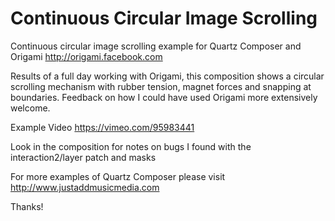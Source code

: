 Continuous Circular Image Scrolling
=======================

Continuous circular image scrolling example for Quartz Composer and Origami http://origami.facebook.com

Results of a full day working with Origami, this composition shows a circular scrolling mechanism with rubber tension, magnet forces and snapping at boundaries.
Feedback on how I could have used Origami more extensively welcome.

Example Video 
https://vimeo.com/95983441

Look in the composition for notes on bugs I found with the interaction2/layer patch and masks

For more examples of Quartz Composer please visit http://www.justaddmusicmedia.com

Thanks!
